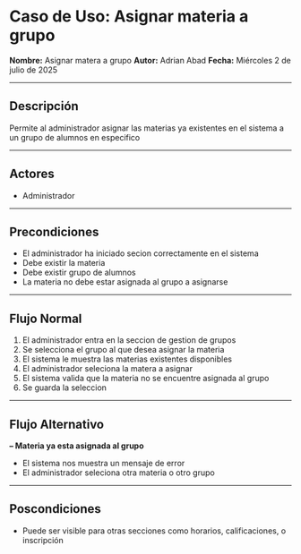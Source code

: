 # Caso de Uso: Asignar materia a grupo

**Nombre:** Asignar matera a grupo 
**Autor:** Adrian Abad
**Fecha:** Miércoles 2 de julio de 2025  

---

## Descripción

Permite al administrador asignar las materias ya existentes en el sistema a un grupo de alumnos en especifico 


---

## Actores

- Administrador 

---

## Precondiciones

- El administrador ha iniciado secion correctamente en el sistema
- Debe existir la materia 
- Debe existir grupo de alumnos
- La materia no debe estar asignada al grupo a asignarse 

---

## Flujo Normal

1. El administrador entra en la seccion de gestion de grupos
2. Se selecciona el grupo al que desea asignar la materia
3. El sistema le muestra las materias existentes disponibles
4. El administrador seleciona la matera a asignar
5. El sistema valida que la materia no se encuentre asignada al grupo
6. Se guarda la seleccion 

---

## Flujo Alternativo

**– Materia ya  esta asignada al grupo**  
- El sistema nos muestra un mensaje de error
- El administrador seleciona otra materia o otro grupo
---

## Poscondiciones

- Puede ser visible para otras secciones como horarios, calificaciones, o inscripción